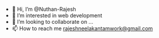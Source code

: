 - 👋 Hi, I’m @Nuthan-Rajesh
- 👀 I’m interested in web development
- 💞️ I’m looking to collaborate on ...
- 📫 How to reach me rajeshneelakantamwork@gmail.com

<!---
Nuthan-Rajesh/Nuthan-Rajesh is a ✨ special ✨ repository because its `README.md` (this file) appears on your GitHub profile.
You can click the Preview link to take a look at your changes.
--->

